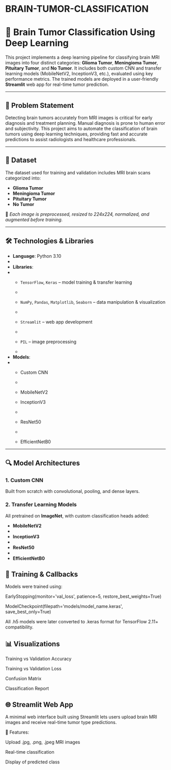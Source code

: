 # BRAIN-TUMOR-CLASSIFICATION


# 🧠 Brain Tumor Classification Using Deep Learning

This project implements a deep learning pipeline for classifying brain MRI images into four distinct categories: **Glioma Tumor**, **Meningioma Tumor**, **Pituitary Tumor**, and **No Tumor**. It includes both custom CNN and transfer learning models (MobileNetV2, InceptionV3, etc.), evaluated using key performance metrics. The trained models are deployed in a user-friendly **Streamlit** web app for real-time tumor prediction.

---

## 📌 Problem Statement

Detecting brain tumors accurately from MRI images is critical for early diagnosis and treatment planning. Manual diagnosis is prone to human error and subjectivity. This project aims to automate the classification of brain tumors using deep learning techniques, providing fast and accurate predictions to assist radiologists and healthcare professionals.

---

## 📂 Dataset

The dataset used for training and validation includes MRI brain scans categorized into:

- **Glioma Tumor**
- **Meningioma Tumor**
- **Pituitary Tumor**
- **No Tumor**


📝 *Each image is preprocessed, resized to 224x224, normalized, and augmented before training.*

---

## 🛠️ Technologies & Libraries

- **Language**: Python 3.10
- 
- **Libraries**:
- 
  - `TensorFlow`, `Keras` – model training & transfer learning
  - 
  - `NumPy`, `Pandas`, `Matplotlib`, `Seaborn` – data manipulation & visualization
  - 
  - `Streamlit` – web app development
  - 
  - `PIL` – image preprocessing
 
  - 
- **Models**:
- 
  - Custom CNN
  - 
  - MobileNetV2
 
  - InceptionV3
  - 
  - ResNet50
  - 
  - EfficientNetB0

---

## 🔍 Model Architectures

### 1. Custom CNN

Built from scratch with convolutional, pooling, and dense layers.

### 2. Transfer Learning Models

All pretrained on **ImageNet**, with custom classification heads added:

- **MobileNetV2**
- 
- **InceptionV3**
- 
- **ResNet50**
- 
- **EfficientNetB0**

## 🧪 Training & Callbacks

Models were trained using:

EarlyStopping(monitor='val_loss', patience=5, restore_best_weights=True)

ModelCheckpoint(filepath='models/model_name.keras', save_best_only=True)

All .h5 models were later converted to .keras format for TensorFlow 2.11+ compatibility.

## 📊 Visualizations

Training vs Validation Accuracy

Training vs Validation Loss

Confusion Matrix

Classification Report

## 🌐 Streamlit Web App

A minimal web interface built using Streamlit lets users upload brain MRI images and receive real-time tumor type predictions.

🔧 Features:

Upload .jpg, .png, .jpeg MRI images

Real-time classification

Display of predicted class
